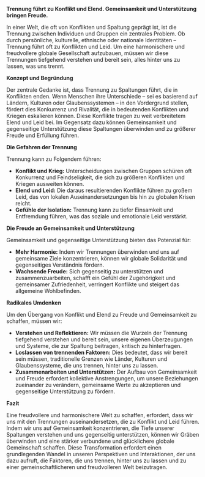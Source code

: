 **Trennung führt zu Konflikt und Elend. Gemeinsamkeit und Unterstützung bringen Freude.**

In einer Welt, die oft von Konflikten und Spaltung geprägt ist, ist die Trennung zwischen Individuen und Gruppen ein zentrales Problem. Ob durch persönliche, kulturelle, ethnische oder nationale Identitäten – Trennung führt oft zu Konflikten und Leid. Um eine harmonischere und freudvollere globale Gesellschaft aufzubauen, müssen wir diese Trennungen tiefgehend verstehen und bereit sein, alles hinter uns zu lassen, was uns trennt.

**Konzept und Begründung**

Der zentrale Gedanke ist, dass Trennung zu Spaltungen führt, die in Konflikten enden. Wenn Menschen ihre Unterschiede – sei es basierend auf Ländern, Kulturen oder Glaubenssystemen – in den Vordergrund stellen, fördert dies Konkurrenz und Rivalität, die in bedeutenden Konflikten und Kriegen eskalieren können. Diese Konflikte tragen zu weit verbreitetem Elend und Leid bei. Im Gegensatz dazu können Gemeinsamkeit und gegenseitige Unterstützung diese Spaltungen überwinden und zu größerer Freude und Erfüllung führen.

**Die Gefahren der Trennung**

Trennung kann zu Folgendem führen:
- **Konflikt und Krieg:** Unterscheidungen zwischen Gruppen schüren oft Konkurrenz und Feindseligkeit, die sich zu größeren Konflikten und Kriegen ausweiten können.
- **Elend und Leid:** Die daraus resultierenden Konflikte führen zu großem Leid, das von lokalen Auseinandersetzungen bis hin zu globalen Krisen reicht.
- **Gefühle der Isolation:** Trennung kann zu tiefer Einsamkeit und Entfremdung führen, was das soziale und emotionale Leid verstärkt.

**Die Freude an Gemeinsamkeit und Unterstützung**

Gemeinsamkeit und gegenseitige Unterstützung bieten das Potenzial für:
- **Mehr Harmonie:** Indem wir Trennungen überwinden und uns auf gemeinsame Ziele konzentrieren, können wir globale Solidarität und gegenseitiges Verständnis fördern.
- **Wachsende Freude:** Sich gegenseitig zu unterstützen und zusammenzuarbeiten, schafft ein Gefühl der Zugehörigkeit und gemeinsamer Zufriedenheit, verringert Konflikte und steigert das allgemeine Wohlbefinden.

**Radikales Umdenken**

Um den Übergang von Konflikt und Elend zu Freude und Gemeinsamkeit zu schaffen, müssen wir:
- **Verstehen und Reflektieren:** Wir müssen die Wurzeln der Trennung tiefgehend verstehen und bereit sein, unsere eigenen Überzeugungen und Systeme, die zur Spaltung beitragen, kritisch zu hinterfragen.
- **Loslassen von trennenden Faktoren:** Dies bedeutet, dass wir bereit sein müssen, traditionelle Grenzen wie Länder, Kulturen und Glaubenssysteme, die uns trennen, hinter uns zu lassen.
- **Zusammenarbeiten und Unterstützen:** Der Aufbau von Gemeinsamkeit und Freude erfordert kollektive Anstrengungen, um unsere Beziehungen zueinander zu verändern, gemeinsame Werte zu akzeptieren und gegenseitige Unterstützung zu fördern.

**Fazit**

Eine freudvollere und harmonischere Welt zu schaffen, erfordert, dass wir uns mit den Trennungen auseinandersetzen, die zu Konflikt und Leid führen. Indem wir uns auf Gemeinsamkeit konzentrieren, die Tiefe unserer Spaltungen verstehen und uns gegenseitig unterstützen, können wir Gräben überwinden und eine stärker verbundene und glücklichere globale Gemeinschaft schaffen. Diese Transformation erfordert einen grundlegenden Wandel in unseren Perspektiven und Interaktionen, der uns dazu aufruft, die Faktoren, die uns trennen, hinter uns zu lassen und zu einer gemeinschaftlicheren und freudvolleren Welt beizutragen.